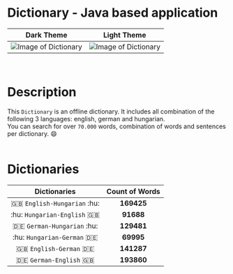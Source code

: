 # Dictionary - Java based application

Dark Theme | Light Theme
:---------:|:---------:
![Image of Dictionary](https://gitlab.com/KolozsyGabor/Dictionary/raw/master/resources/images/Dictionary-Dark.png) | ![Image of Dictionary](https://gitlab.com/KolozsyGabor/Dictionary/raw/master/resources/images/Dictionary-Light.png)
<br>

# Description

This `Dictionary` is an offline dictionary. It includes all combination of the following
3 languages: english, german and hungarian.  
You can search for over `70.000` words, combination of words and sentences per dictionary. :smile:
<br>
<br>
# Dictionaries

|Dictionaries                   | Count of Words |
|:-----------------------------:|:--------------:|
| :gb: `English-Hungarian` :hu: | **169425**     |
| :hu: `Hungarian-English` :gb: | **91688**      |
| :de: `German-Hungarian`  :hu: | **129481**     |
| :hu: `Hungarian-German`  :de: | **69995**      |
| :gb: `English-German`    :de: | **141287**     |
| :de: `German-English`    :gb: | **193860**     |